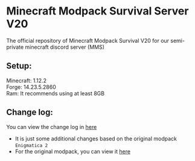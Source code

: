 # Minecraft Modpack Survival Server V20

The official repository of Minecraft Modpack Survival V20 for our semi-private minecraft discord server (MMS)
 
## Setup:

Minecraft: 1.12.2  
Forge: 14.23.5.2860  
Ram: It recommends using at least 8GB

## Change log:

You can view the change log in [here](https://github.com/ElementBlend/ModpackSurvivalV20/blob/main/CHANGELOG.md)  
* It is just some additional changes based on the original modpack `Enigmatica 2`  
* For the original modpack, you can view it [here](https://www.curseforge.com/minecraft/modpacks/enigmatica2)
